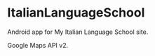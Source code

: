 ItalianLanguageSchool
================================

Android app for My Italian Language School site.

Google Maps API v2.
